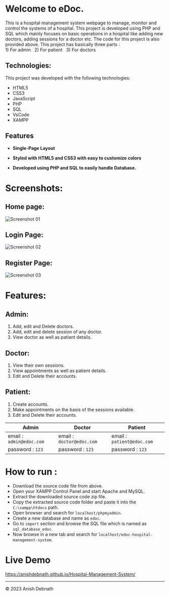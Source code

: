 <h1> Welcome to eDoc. </h1>
This is a hospital management system webpage to manage, monitor and control the systems of a hospital. This project is developed using PHP and SQL which mainly focuses on basic operations in a hospital like adding new doctors, adding sessions for a doctor etc. The code for this project is also provided above. This project has basically three parts : 
 <br> 1) For admin &nbsp 2) For patient &nbsp 3) For doctors

<h2> Technologies: </h2>

This project was developed with the following technologies:

- HTML5
- CSS3
- JavaScript
- PHP
- SQL
- VsCode
- XAMPP

<h2> Features </h2>

 - **Single-Page Layout**

 - **Styled with HTML5 and CSS3 with easy to customize colors**

 - **Developed using PHP and SQL to easily handle Database.**


<h1> Screenshots: </h1>

<h2> Home page: </h2>

![Screenshot 01](https://github.com/AnishDebnath/Hospital-Management-System/assets/118295754/0e96d841-e11c-4460-b626-00de5a3c2df2)

<h2> Login Page: </h2>

![Screenshot 02](https://github.com/AnishDebnath/Hospital-Management-System/assets/118295754/7650449e-25fc-4eed-80d6-c792004bd80c)

<h2> Register Page: </h2>

![Screenshot 03](https://github.com/AnishDebnath/Hospital-Management-System/assets/118295754/e7b7fe34-58a6-4e21-8517-8c266c06ab48)


<h1> Features: </h1>

<h2> Admin: </h2>

1) Add, edit and Delete doctors.
2) Add, edit and delete session of any doctor.
3) View doctor as well as patient details.

<h2> Doctor: </h2>

1) View their own sessions.
2) View appointments as well as patient details.
3) Edit and Delete their accounts.

<h2> Patient: </h2>

1) Create accounts.
2) Make appointments on the basis of the sessions available.
3) Edit and Delete their accounts.


| Admin | Doctor | Patient |
| ----- | ------ | ------- |
| email : `admin@edoc.com` | email : `doctor@edoc.com` | email : `patient@edoc.com` |
| password : `123` | password : `123` | password : `123` |

<h1> How to run : </h1>

- Download the source code file from above.
- Open your XAMPP Control Panel and start Apache and MySQL.
- Extract the downloaded source code zip file.
- Copy the extracted source code folder and paste it into the `C:\xampp\htdocs` path.
- Open browser and search for `localhost/phpmyadmin`.
- Create a new database and name as `edoc`.
- Go to `import` section and browse the SQL file which is named as `sql_database_edoc`.
- Now browse in a new tab and search for  `localhost/edoc-hospital-management-system`.

<h1>Live Demo</h1>

https://anishdebnath.github.io/Hospital-Management-System/

---
© 2023 Anish Debnath

